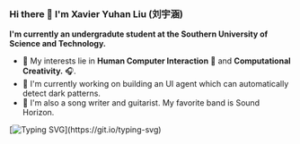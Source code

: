 ### Hi there 👋 I'm Xavier Yuhan Liu (刘宇涵)

**I'm currently an undergradute student at the Southern University of Science and Technology.**


- 🔬 My interests lie in **Human Computer Interaction** 🤖 and **Computational Creativity.** 🎧.
- 🔨 I'm currently working on building an UI agent which can automatically detect dark patterns.
- 🎼 I'm also a song writer and guitarist. My favorite band is Sound Horizon.

[![Typing SVG](https://readme-typing-svg.demolab.com?font=Fira+Code&pause=1000&color=FF6600&random=false&width=600&lines=Trying+to+make+the+world+a+better+place.)](https://git.io/typing-svg)
